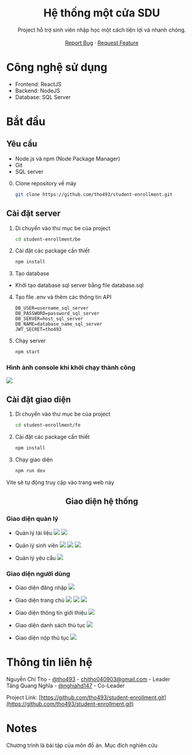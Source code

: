 <h1 align=center>Hệ thống một cửa SDU</h1>

<p align="center">
    Project hỗ trợ sinh viên nhập học một cách tiện lợi và nhanh chóng.
    <br />
    <br />
    <a href="https://github.com/tho493/student-enrollment.git/issues">Report Bug</a>
    ·
    <a href="https://github.com/tho493/student-enrollment.git/pulls">Request Feature</a>
    </p>
</p>

# Công nghệ sử dụng

- Frontend: ReactJS
- Backend: NodeJS
- Database: SQL Server

# Bắt đầu

## Yêu cầu

- Node.js và npm (Node Package Manager)
- Git
- SQL server

0. Clone repository về máy

   ```sh
   git clone https://github.com/tho493/student-enrollment.git
   ```

## Cài đặt server

1. Di chuyển vào thư mục be của project

   ```sh
   cd student-enrollment/be
   ```

2. Cài đặt các package cần thiết

   ```sh
   npm install
   ```

3. Tạo database

- Khởi tạo database sql server bằng file database.sql

4. Tạo file .env và thêm các thông tin API

   ```
   DB_USER=username_sql_server
   DB_PASSWORD=password_sql_server
   DB_SERVER=host_sql_server
   DB_NAME=database_name_sql_server
   JWT_SECRET=tho493
   ```

5. Chạy server
   ```sh
   npm start
   ```

### Hình ảnh console khi khởi chạy thành công

<image src="image/start_be.png">

## Cài đặt giao diện

1. Di chuyển vào thư mục be của project

   ```sh
   cd student-enrollment/fe
   ```

2. Cài đặt các package cần thiết

   ```sh
   npm install
   ```

3. Chạy giao diện

   ```sh
   npm run dev
   ```

Vite sẽ tự động truy cập vào trang web này

<h2 align=center>Giao diện hệ thống</h2>

### Giao diện quản lý

- Quản lý tài liệu
  <image src="image/list_docs.png">
  <image src="image/add_docs.png">

- Quản lý sinh viên
  <image src="image/list_student.png">
  <image src="image/add_student.png">
  <image src="image/edit_student.png">

- Quản lý yêu cầu
  <image src="image/yeu_cau.png">

### Giao diện người dùng

- Giao diện đăng nhập
  <image src="image/login.png">

- Giao diện trang chủ
  <image src="image/home_1.png">
  <image src="image/home_2.png">
  <image src="image/home_3.png">

- Giao diện thông tin giới thiệu
  <image src="image/info.png">

- Giao diện danh sách thủ tục
  <image src="image/danh_sach_thu_tuc.png">

- Giao diện nộp thủ tục
  <image src="image/nop_thu_tuc.png">

# Thông tin liên hệ

Nguyễn Chí Thọ - [@tho493](https://facebook.com/tho493) - chitho040903@gmail.com - Leader
<br>
Tăng Quang Nghĩa - [@nghiahd147](https://github.com/nghiahd147) - Co-Leader

Project Link: [https://github.com/tho493/student-enrollment.git](https://github.com/tho493/student-enrollment.git)

# Notes

Chương trình là bài tập của môn đồ án. Mục đích nghiên cứu
